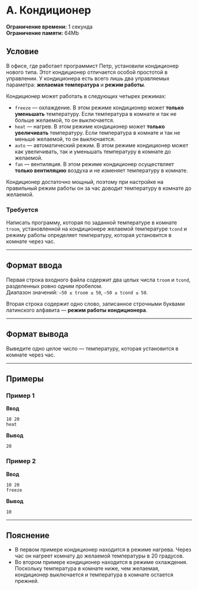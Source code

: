 # A. Кондиционер

**Ограничение времени:** 1 секунда  
**Ограничение памяти:** 64Mb  

## Условие

В офисе, где работает программист Петр, установили кондиционер нового типа. Этот кондиционер отличается особой простотой в управлении. У кондиционера есть всего лишь два управляемых параметра: **желаемая температура** и **режим работы**.

Кондиционер может работать в следующих четырех режимах:

- `freeze` — охлаждение. В этом режиме кондиционер может **только уменьшать** температуру. Если температура в комнате и так не больше желаемой, то он выключается.
- `heat` — нагрев. В этом режиме кондиционер может **только увеличивать** температуру. Если температура в комнате и так не меньше желаемой, то он выключается.
- `auto` — автоматический режим. В этом режиме кондиционер может как увеличивать, так и уменьшать температуру в комнате до желаемой.
- `fan` — вентиляция. В этом режиме кондиционер осуществляет **только вентиляцию** воздуха и не изменяет температуру в комнате.

Кондиционер достаточно мощный, поэтому при настройке на правильный режим работы он за час доводит температуру в комнате до желаемой.

### Требуется

Написать программу, которая по заданной температуре в комнате `troom`, установленной на кондиционере желаемой температуре `tcond` и режиму работы определяет температуру, которая установится в комнате через час.

---

## Формат ввода

Первая строка входного файла содержит два целых числа `troom` и `tcond`, разделенных ровно одним пробелом.  
Диапазон значений: `–50 ≤ troom ≤ 50`, `–50 ≤ tcond ≤ 50`.

Вторая строка содержит одно слово, записанное строчными буквами латинского алфавита — **режим работы кондиционера**.

---

## Формат вывода

Выведите одно целое число — температуру, которая установится в комнате через час.

---

## Примеры

### Пример 1

**Ввод**
```
10 20
heat
```

**Вывод**
```
20
```

### Пример 2

**Ввод**
```
10 20
freeze
```

**Вывод**
```
10
```

---

## Пояснение

- В первом примере кондиционер находится в режиме нагрева. Через час он нагреет комнату до желаемой температуры в 20 градусов.
- Во втором примере кондиционер находится в режиме охлаждения. Поскольку температура в комнате ниже, чем желаемая, кондиционер выключается и температура в комнате остается прежней.
